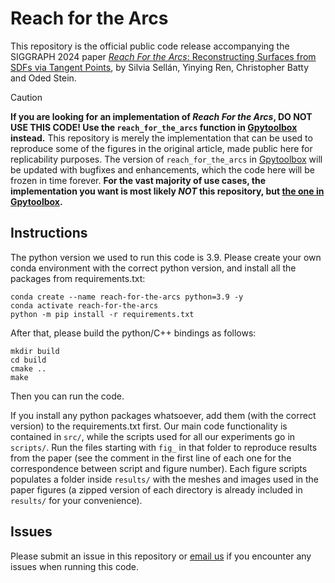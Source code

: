 # Reach for the Arcs

This repository is the official public code release accompanying the SIGGRAPH 2024 paper [_Reach For the Arcs_:
Reconstructing Surfaces from SDFs via Tangent Points](https://odedstein.com/projects/reach-for-the-arcs/), 
by Silvia Sellán, Yinying Ren, Christopher Batty and Oded Stein.



> [!CAUTION]
> **If you are looking for an implementation of _Reach For the Arcs_, DO NOT USE THIS CODE! Use the `reach_for_the_arcs` function in [Gpytoolbox](https://gpytoolbox.org/latest/reach_for_the_arcs/) instead.** This repository is merely the implementation that can be used to reproduce some of the figures in the original article, made public here for replicability purposes. The version of `reach_for_the_arcs` in [Gpytoolbox](https://gpytoolbox.org/latest/reach_for_the_arcs/) will be updated with bugfixes and enhancements, which the code here will be frozen in time forever. **For the vast majority of use cases, the implementation you want is most likely *NOT* this repository, but [the one in Gpytoolbox](https://gpytoolbox.org/latest/reach_for_the_arcs/).**

## Instructions

The python version we used to run this code is 3.9.
Please create your own conda environment with the correct python version, and install all the packages from requirements.txt:
```
conda create --name reach-for-the-arcs python=3.9 -y
conda activate reach-for-the-arcs
python -m pip install -r requirements.txt
```
After that, please build the python/C++ bindings as follows:
```
mkdir build
cd build
cmake ..
make
```
Then you can run the code.

If you install any python packages whatsoever, add them (with the correct version) to the requirements.txt first.
Our main code functionality is contained in `src/`, while the scripts used for all our experiments go in `scripts/`. Run the files starting with `fig_` in that folder to reproduce results from the paper (see the comment in the first line of each one for the correspondence between script and figure number).
Each figure scripts populates a folder inside `results/` with the meshes and images used in the paper figures (a zipped version of each directory is already included in `results/` for your convenience).

## Issues

Please submit an issue in this repository or [email us](mailto:sgsellan@cs.toronto.edu) if you encounter any issues when running this code.

